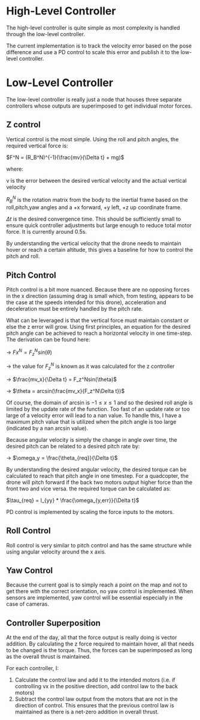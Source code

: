 # High-Level Controller

The high-level controller is quite simple as most complexity is handled through the low-level controller.

The current implementation is to track the velocity error based on the pose difference and use a PD control to scale this error and publish it to the low-level controller.

# Low-Level Controller

The low-level controller is really just a node that houses three separate controllers whose outputs are superimposed to get individual motor forces.

## Z control

Vertical control is the most simple. Using the roll and pitch angles, the required vertical force is:

 $F^N = (R_B^N)^{-1}(\frac{mv}{\Delta t} + mg)$

where:

v is the error between the desired vertical velocity and the actual vertical velocity

$R_B^N$ is the rotation matrix from the body to the inertial frame based on the roll,pitch,yaw angles and a +x forward, +y left, +z up coordinate frame.

$\Delta t$ is the desired convergence time. This should be sufficiently small to ensure quick controller adjustments but large enough to reduce total motor force. It is currently around 0.5s.

By understanding the vertical velocity that the drone needs to maintain hover or reach a certain altitude, this gives a baseline for how to control the pitch and roll.


## Pitch Control

Pitch control is a bit more nuanced. Because there are no opposing forces in the x direction (assuming drag is small which, from testing, appears to be the case at the speeds intended for this drone), acceleration and deceleration must be entirely handled by the pitch rate.

What can be leveraged is that the vertical force must maintain constant or else the z error will grow. Using first principles, an equation for the desired pitch angle can be achieved to reach a horizontal velocity in one time-step. The derivation can be found here:

-> $Fx^N = F_z^Nsin(\theta)$

-> the value for $F_z^N$ is known as it was calculated for the z controller

-> $\frac{mv_x}{\Delta t} = F_z^Nsin(\theta)$

-> $\theta = arcsin(\frac{mv_x}{F_z^N\Delta t})$

Of course, the domain of arcsin is $-1 \leq x \leq 1$ and so the desired roll angle is limited by the update rate of the function. Too fast of an update rate or too large of a velocity error will lead to a nan value. To handle this, I have a maximum pitch value that is utilized when the pitch angle is too large (indicated by a nan arcsin value).

Because angular velocity is simply the change in angle over time, the desired pitch can be related to a desired pitch rate by:

-> $\omega_y = \frac{\theta_{req}}{\Delta t}$

By understanding the desired angular velocity, the desired torque can be calculated to reach that pitch angle in one timestep. For a quadcopter, the drone will pitch forward if the back two motors output higher force than the front two and vice versa. the required torque can be calculated as:

$\tau_{req} = I_{yy} * \frac{\omega_{y,err}}{\Delta t}$

PD control is implemented by scaling the force inputs to the motors.

## Roll Control

Roll control is very similar to pitch control and has the same structure while using angular velocity around the x axis.

## Yaw Control

Because the current goal is to simply reach a point on the map and not to get there with the correct orientation, no yaw control is implemented. When sensors are implemented, yaw control will be essential especially in the case of cameras.

## Controller Superposition

At the end of the day, all that the force output is really doing is vector addition. By calculating the z force required to maintain hover, all that needs to be changed is the torque. Thus, the forces can be superimposed as long as the overall thrust is maintained.

For each controller, I:

1. Calculate the control law and add it to the intended motors (i.e. if controlling vx in the positive direction, add control law to the back motors)
2. Subtract the control law output from the motors that are not in the direction of control. This ensures that the previous control law is maintained as there is a net-zero addition in overall thrust.
